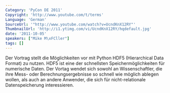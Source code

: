 ```yaml
---
Category: 'PyCon DE 2011'
Copyright: 'http://www.youtube.com/t/terms'
Language: 'German'
SourceUrl: '"http://www.youtube.com/watch?v=UcndKnX12RY"'
ThumbnailUrl: 'http://i1.ytimg.com/vi/UcndKnX12RY/hqdefault.jpg'
date: '2011-10-05'
speakers: ["Mike M\xFCller"]
tags: []
---
```

Der Vortrag stellt die Möglichkeiten vor mit Python HDF5 (Hierarchical Data Format) zu nutzen. HDF5 ist eine der schnellsten Speichermöglichkeiten für numerische Daten. Der Vortag wendet sich sowohl an Wissenschaftler, die ihre Mess- oder  Berechnungsergebnisse so schnell wie möglich ablegen wollen, als auch an andere Anwender, die sich für nicht-relationale Datenspeicherung interessieren.